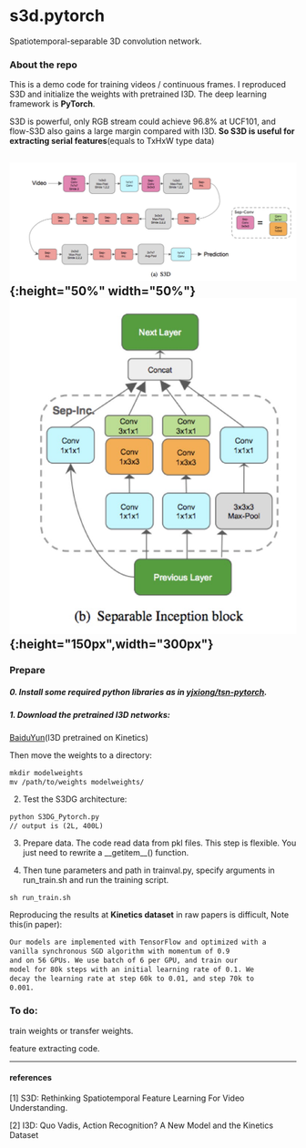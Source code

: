 # s3d.pytorch
Spatiotemporal-separable 3D convolution network.

### About the repo

This is a demo code for training videos / continuous frames. I reproduced S3D and initialize the weights with pretrained I3D. The deep learning framework is **PyTorch**.

S3D is powerful, only RGB stream could achieve 96.8% at UCF101, and flow-S3D also gains a large margin compared with I3D. **So S3D is useful for extracting serial features**(equals to TxHxW type data)

![image](imgs/s3d.jpg){:height="50%" width="50%"}
![image](imgs/sin.jpg){:height="150px",width="300px"}
-------

### Prepare

##### 0. Install some required python libraries as in [yjxiong/tsn-pytorch](https://github.com/yjxiong/tsn-pytorch).

##### 1. Download the pretrained I3D networks:


[BaiduYun](https://pan.baidu.com/s/1eOvFvyJvyrPaIZblYwILvA)(I3D pretrained on Kinetics)

Then move the weights to a directory:

```
mkdir modelweights
mv /path/to/weights modelweights/
```


2. Test the S3DG architecture:

```
python S3DG_Pytorch.py
// output is (2L, 400L)

```


3. Prepare data. The code read data from pkl files. This step is flexible. You just need to rewrite a \_\_getitem__() function.

4. Then tune parameters and path in trainval.py, specify arguments in run_train.sh and run the training script.

```
sh run_train.sh
```

Reproducing the results at **Kinetics dataset** in raw papers is difficult, Note this(in paper):

```
Our models are implemented with TensorFlow and optimized with a
vanilla synchronous SGD algorithm with momentum of 0.9
and on 56 GPUs. We use batch of 6 per GPU, and train our
model for 80k steps with an initial learning rate of 0.1. We
decay the learning rate at step 60k to 0.01, and step 70k to
0.001.
```

### To do:

train weights or transfer weights.

feature extracting code.

----------

#### references
[1] S3D: Rethinking Spatiotemporal Feature Learning For Video Understanding.

[2] I3D: Quo Vadis, Action Recognition? A New Model and the Kinetics Dataset